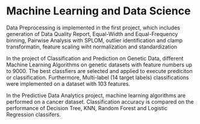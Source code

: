 # Machine Learning and Data Science

Data Preprocessing is implemented in the first project, which includes generation of Data Quality Report, Equal-Width and Equal-Frequency binning, Pairwise Analysis with SPLOM, outlier identification and clamp transformatin, feature scaling wiht normalization and standardization

In the project of Classification and Prediction on Genetic Data, different Machine Learning Algorithms on genetic datasets with feature numbers up to 9000. The best classfiers are selected and applied to execute prediciton or classification. Furthermore, Multi-label (14 target labels) classifications were implemented on a dataset with 103 features.

In the Predictive Data Analytics project, machine learning algorithms are performed on a cancer dataset. Classification accuracy is compared on the performance of Decision Tree, KNN, Random Forest and Logistic Regression classifers. 
 
